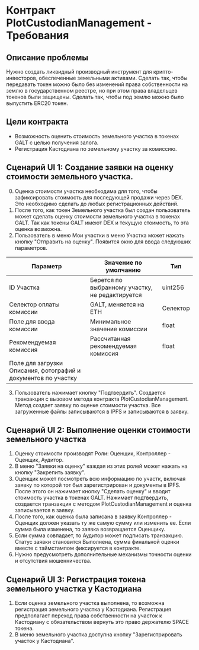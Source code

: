 # Контракт PlotCustodianManagement  - Требования

## Описание проблемы
Нужно создать ликвидный производный инструмент для крипто-инвесторов, обеспеченные земельными активами.  Сделать так, чтобы передавать токен можно было без изменений права собственности на землю в государственном реестре, но при этом права владельцев токенов были защищены. Сделать так, чтобы под землю можно было выпустить ERC20 токен.

## Цели контракта
- Возможность оценить стоимость земельного участка в токенах GALT с целью получения залога.
- Регистрация Кастодиана по земельному участку за комиссию.


## Сценарий UI 1: Создание заявки на оценку стоимости земельного участка.
0. Оценка стоимости участка необходима для того, чтобы зафиксировать стоимость для последующей продажи через DEX. Это необходимо сделать до любых регистрационных действий.
1. После того, как токен Земельного участка был создан пользователь может сделать оценку стоимости земельного участка в токенах GALT. Так как токены GALT имеют DEX и текущую стоимость, то эта оценка возможна.
2. Пользователь в меню Мои участки в меню Участка может нажать кнопку "Отправить на оценку". Появится окно для ввода следуюших параметров.

|Параметр|Значение по умолчанию|Тип|
|--------|--------|---------|
|ID Участка|Берется по выбранному участку, не редактируется|uint256|
|Селектор оплаты комиссии|GALT, меняется на ETH|Селектор|
|Поле для ввода комиссии|Минимальное значение комиссии|float|
|Рекомендуемая комиссия|Рассчитанная рекомендуемая комиссия|float|
|Поле для загрузки Описания, фотографий и документов по участку|||

3. Пользователь нажимает кнопку "Подтвердить". Создается транзакция с вызовом метода контракта PlotCustodianManagement. Метод создает заявку по оценке стоимости участка. Все загруженные файлы записываются в IPFS и записываются в заявку.

## Сценарий UI 2: Выполнение оценки стоимости земельного участка
1. Оценку стоимости производят Роли: Оценщик, Контроллер - Оценщик, Аудитор.
2. В меню "Заявки на оценку" каждая из этих ролей может нажать на кнопку "Закрепить заявку".
3. Оценщик может посмотреть всю информацию по участк, включая заявку по которой тот был зарегистрирован и документы в IPFS. После этого он нажимает кнопку "Сделать оценку" и вводит стоимость участка в токенах GALT. Нажимает подтвердить, создается транзакция с методом PlotCustodianManagement и оценка записывается в заявку.
4. После того, как оценка была записана в заявку Контроллер - Оценщик должен указать ту же самую сумму или изменить ее. Если сумма была изменена, то заявка возвращается Оценщику. 
5. Если сумма совпадает, то Аудитор может подписать транзакцию. Статус заявки становится Выполнена, сумма финальной оценки вместе с таймстампом фиксируется в контракте.
6. Нужно предусмотреть дополнительные механизмы точности оценки и отсутствия мошенничества.

## Сценарий UI 3: Регистрация токена земельного участка у Кастодиана
1. Если оценка земельного участка выполнена, то возможна регистрация земельного участка у Кастодиана. Регистрация предполагает переход права собственности на участок к Кастодиану с обязательством вернуть это право держателю SPACE токена.
2. В меню земельного участка доступна кнопку "Зарегистрировать участок у Кастодиана".
